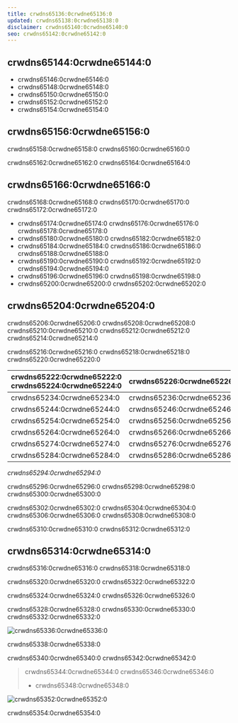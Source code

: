 ```yaml
---
title: crwdns65136:0crwdne65136:0
updated: crwdns65138:0crwdne65138:0
disclaimer: crwdns65140:0crwdne65140:0
seo: crwdns65142:0crwdne65142:0
---
```


## crwdns65144:0crwdne65144:0

- crwdns65146:0crwdne65146:0
- crwdns65148:0crwdne65148:0
- crwdns65150:0crwdne65150:0
- crwdns65152:0crwdne65152:0
- crwdns65154:0crwdne65154:0

## crwdns65156:0crwdne65156:0

crwdns65158:0crwdne65158:0 crwdns65160:0crwdne65160:0

crwdns65162:0crwdne65162:0 crwdns65164:0crwdne65164:0

## crwdns65166:0crwdne65166:0

crwdns65168:0crwdne65168:0 crwdns65170:0crwdne65170:0 crwdns65172:0crwdne65172:0

- crwdns65174:0crwdne65174:0 crwdns65176:0crwdne65176:0 crwdns65178:0crwdne65178:0
- crwdns65180:0crwdne65180:0 crwdns65182:0crwdne65182:0
- crwdns65184:0crwdne65184:0 crwdns65186:0crwdne65186:0 crwdns65188:0crwdne65188:0
- crwdns65190:0crwdne65190:0 crwdns65192:0crwdne65192:0 crwdns65194:0crwdne65194:0
- crwdns65196:0crwdne65196:0 crwdns65198:0crwdne65198:0
- crwdns65200:0crwdne65200:0 crwdns65202:0crwdne65202:0

## crwdns65204:0crwdne65204:0

crwdns65206:0crwdne65206:0 crwdns65208:0crwdne65208:0 crwdns65210:0crwdne65210:0 crwdns65212:0crwdne65212:0 crwdns65214:0crwdne65214:0

crwdns65216:0crwdne65216:0 crwdns65218:0crwdne65218:0 crwdns65220:0crwdne65220:0

| crwdns65222:0crwdne65222:0 crwdns65224:0crwdne65224:0 | crwdns65226:0crwdne65226:0 | crwdns65228:0crwdne65228:0 | crwdns65230:0crwdne65230:0 | crwdns65232:0crwdne65232:0 |
| ----------------------------------------------------- | -------------------------- | -------------------------- | -------------------------- | -------------------------- |
| crwdns65234:0crwdne65234:0                            | crwdns65236:0crwdne65236:0 | crwdns65238:0crwdne65238:0 | crwdns65240:0crwdne65240:0 | crwdns65242:0crwdne65242:0 |
| crwdns65244:0crwdne65244:0                            | crwdns65246:0crwdne65246:0 | crwdns65248:0crwdne65248:0 | crwdns65250:0crwdne65250:0 | crwdns65252:0crwdne65252:0 |
| crwdns65254:0crwdne65254:0                            | crwdns65256:0crwdne65256:0 | crwdns65258:0crwdne65258:0 | crwdns65260:0crwdne65260:0 | crwdns65262:0crwdne65262:0 |
| crwdns65264:0crwdne65264:0                            | crwdns65266:0crwdne65266:0 | crwdns65268:0crwdne65268:0 | crwdns65270:0crwdne65270:0 | crwdns65272:0crwdne65272:0 |
| crwdns65274:0crwdne65274:0                            | crwdns65276:0crwdne65276:0 | crwdns65278:0crwdne65278:0 | crwdns65280:0crwdne65280:0 | crwdns65282:0crwdne65282:0 |
| crwdns65284:0crwdne65284:0                            | crwdns65286:0crwdne65286:0 | crwdns65288:0crwdne65288:0 | crwdns65290:0crwdne65290:0 | crwdns65292:0crwdne65292:0 |

_crwdns65294:0crwdne65294:0_

crwdns65296:0crwdne65296:0 crwdns65298:0crwdne65298:0 crwdns65300:0crwdne65300:0

crwdns65302:0crwdne65302:0 crwdns65304:0crwdne65304:0 crwdns65306:0crwdne65306:0 crwdns65308:0crwdne65308:0

crwdns65310:0crwdne65310:0 crwdns65312:0crwdne65312:0

## crwdns65314:0crwdne65314:0

crwdns65316:0crwdne65316:0 crwdns65318:0crwdne65318:0

crwdns65320:0crwdne65320:0 crwdns65322:0crwdne65322:0

crwdns65324:0crwdne65324:0 crwdns65326:0crwdne65326:0

crwdns65328:0crwdne65328:0 crwdns65330:0crwdne65330:0 crwdns65332:0crwdne65332:0

![crwdns65336:0crwdne65336:0](crwdns65334:0crwdne65334:0)

crwdns65338:0crwdne65338:0

crwdns65340:0crwdne65340:0 crwdns65342:0crwdne65342:0

> crwdns65344:0crwdne65344:0 crwdns65346:0crwdne65346:0
> 
> - crwdns65348:0crwdne65348:0

![crwdns65352:0crwdne65352:0](crwdns65350:0crwdne65350:0)

crwdns65354:0crwdne65354:0

